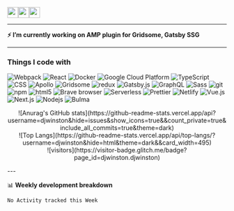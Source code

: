 <!--
**djwinston/djwinston** is a ✨ _special_ ✨ repository because its `README.md` (this file) appears on your GitHub profile.

Here are some ideas to get you started:

- 🔭 I’m currently working on ...
- 🌱 I’m currently learning ...
- 👯 I’m looking to collaborate on ...
- 🤔 I’m looking for help with ...
- 💬 Ask me about ...
- 📫 How to reach me: ...
- 😄 Pronouns: ...
- ⚡ Fun fact: ...
-->

<p><a href="https://www.linkedin.com/in/andrii-schastlivtsev-aa5076151"><img src="https://img.shields.io/badge/linkedin-%230077B5.svg?&style=for-the-badge&logo=linkedin&logoColor=white" height=25></a><a href="https://t.me/dj_WINSTON"><img src="https://img.shields.io/badge/telegram-lightblue.svg?&style=for-the-badge&logo=telegram" height=25></a><a href="skype:dj_winston?userinfo"><img src="https://img.shields.io/badge/skype-whitesmoke.svg?&style=for-the-badge&logo=skype" height=25></a></p>

---

<b>⚡ I’m currently working on AMP plugin for Gridsome, Gatsby SSG</b>

---

<h3>Things I code with</h3>
<p>
  <img alt="Webpack" src="https://img.shields.io/badge/-Webpack-8DD6F9?style=flat-square&logo=webpack&logoColor=white" /> 
  <img alt="React" src="https://img.shields.io/badge/-React-45b8d8?style=flat-square&logo=react&logoColor=white" />  
  <img alt="Docker" src="https://img.shields.io/badge/-Docker-46a2f1?style=flat-square&logo=docker&logoColor=white" />  
  <img alt="Google Cloud Platform" src="https://img.shields.io/badge/-Google_Cloud_Platform-1a73e8?style=flat-square&logo=google-cloud&logoColor=white" />
  <img alt="TypeScript" src="https://img.shields.io/badge/-TypeScript-007ACC?style=flat-square&logo=typescript&logoColor=white" />
  <img alt="CSS" src="https://img.shields.io/badge/-CSS3-darkslateblue?style=flat-square&logo=css3&logoColor=white" />  
  <img alt="Apollo" src="https://img.shields.io/badge/-Apollo%20GraphQL-311C87?style=flat-square&logo=apollo-graphql&logoColor=white" />
  <img alt="Gridsome" src="https://img.shields.io/badge/-Gridsome-darkblue?style=flat-square&logo=gridsome&logoColor=white" />
  <img alt="redux" src="https://img.shields.io/badge/-Redux-764ABC?style=flat-square&logo=redux&logoColor=white" />
  <img alt="Gatsby.js" src="https://img.shields.io/badge/-Gatsby.js-764ABC?style=flat-square&logo=Gatsby&logoColor=white" />
  <img alt="GraphQL" src="https://img.shields.io/badge/-GraphQL-E10098?style=flat-square&logo=graphql&logoColor=white" />
  <img alt="Sass" src="https://img.shields.io/badge/-Sass-CC6699?style=flat-square&logo=sass&logoColor=white" />  
  <img alt="git" src="https://img.shields.io/badge/-Git-F05032?style=flat-square&logo=git&logoColor=white" />  
  <img alt="npm" src="https://img.shields.io/badge/-NPM-CB3837?style=flat-square&logo=npm&logoColor=white" />
  <img alt="html5" src="https://img.shields.io/badge/-HTML5-E34F26?style=flat-square&logo=html5&logoColor=white" />
  <img alt="Brave browser" src="https://img.shields.io/badge/-Brave_Browser-FB542B?style=flat-square&logo=brave&logoColor=white" />  
  <img alt="Serverless" src="https://img.shields.io/badge/-Serverless-orange?style=flat-square&logo=serverless&logoColor=white" />
  <img alt="Prettier" src="https://img.shields.io/badge/-Prettier-F7B93E?style=flat-square&logo=prettier&logoColor=white" />  
  <img alt="Netlify" src="https://img.shields.io/badge/-Netlify-lime?style=flat-square&logo=netlify&logoColor=white" />
  <img alt="Vue.js" src="https://img.shields.io/badge/-Vue.js-seagreen?style=flat-square&logo=v&logoColor=white" />   
  <img alt="Next.js" src="https://img.shields.io/badge/-Next.js-green?style=flat-square&logo=next.js&logoColor=white" />
  <img alt="Nodejs" src="https://img.shields.io/badge/-Node.js-43853d?style=flat-square&logo=Node.js&logoColor=white" />
  <img alt="Bulma" src="https://img.shields.io/badge/-Bulma-turquoise?style=flat-square&logo=bulma&logoColor=white" />
  
</p>

<p align="center"><a>
![Anurag's GitHub stats](https://github-readme-stats.vercel.app/api?username=djwinston&hide=issues&show_icons=true&&count_private=true&include_all_commits=true&theme=dark)<br/>
![Top Langs](https://github-readme-stats.vercel.app/api/top-langs/?username=djwinston&hide=html&theme=dark&&card_width=495)<br/>
![visitors](https://visitor-badge.glitch.me/badge?page_id=djwinston.djwinston)
</a></p>
---

📊 **Weekly development breakdown**

<!--START_SECTION:waka-->
```text
No Activity tracked this Week
```
<!--END_SECTION:waka-->
